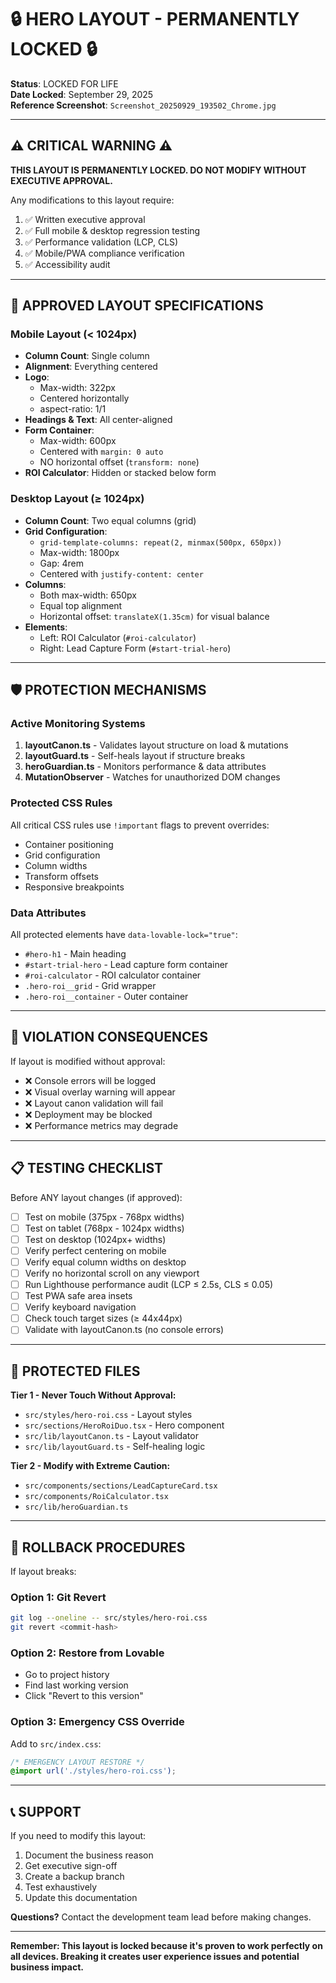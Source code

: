 # 🔒 HERO LAYOUT - PERMANENTLY LOCKED 🔒

**Status**: LOCKED FOR LIFE  
**Date Locked**: September 29, 2025  
**Reference Screenshot**: `Screenshot_20250929_193502_Chrome.jpg`

---

## ⚠️ CRITICAL WARNING ⚠️

**THIS LAYOUT IS PERMANENTLY LOCKED. DO NOT MODIFY WITHOUT EXECUTIVE APPROVAL.**

Any modifications to this layout require:
1. ✅ Written executive approval
2. ✅ Full mobile & desktop regression testing
3. ✅ Performance validation (LCP, CLS)
4. ✅ Mobile/PWA compliance verification
5. ✅ Accessibility audit

---

## 📐 APPROVED LAYOUT SPECIFICATIONS

### Mobile Layout (< 1024px)
- **Column Count**: Single column
- **Alignment**: Everything centered
- **Logo**: 
  - Max-width: 322px
  - Centered horizontally
  - aspect-ratio: 1/1
- **Headings & Text**: All center-aligned
- **Form Container**:
  - Max-width: 600px
  - Centered with `margin: 0 auto`
  - NO horizontal offset (`transform: none`)
- **ROI Calculator**: Hidden or stacked below form

### Desktop Layout (≥ 1024px)
- **Column Count**: Two equal columns (grid)
- **Grid Configuration**:
  - `grid-template-columns: repeat(2, minmax(500px, 650px))`
  - Max-width: 1800px
  - Gap: 4rem
  - Centered with `justify-content: center`
- **Columns**:
  - Both max-width: 650px
  - Equal top alignment
  - Horizontal offset: `translateX(1.35cm)` for visual balance
- **Elements**:
  - Left: ROI Calculator (`#roi-calculator`)
  - Right: Lead Capture Form (`#start-trial-hero`)

---

## 🛡️ PROTECTION MECHANISMS

### Active Monitoring Systems
1. **layoutCanon.ts** - Validates layout structure on load & mutations
2. **layoutGuard.ts** - Self-heals layout if structure breaks
3. **heroGuardian.ts** - Monitors performance & data attributes
4. **MutationObserver** - Watches for unauthorized DOM changes

### Protected CSS Rules
All critical CSS rules use `!important` flags to prevent overrides:
- Container positioning
- Grid configuration
- Column widths
- Transform offsets
- Responsive breakpoints

### Data Attributes
All protected elements have `data-lovable-lock="true"`:
- `#hero-h1` - Main heading
- `#start-trial-hero` - Lead capture form container
- `#roi-calculator` - ROI calculator container
- `.hero-roi__grid` - Grid wrapper
- `.hero-roi__container` - Outer container

---

## 🚨 VIOLATION CONSEQUENCES

If layout is modified without approval:
- ❌ Console errors will be logged
- ❌ Visual overlay warning will appear
- ❌ Layout canon validation will fail
- ❌ Deployment may be blocked
- ❌ Performance metrics may degrade

---

## 📋 TESTING CHECKLIST

Before ANY layout changes (if approved):
- [ ] Test on mobile (375px - 768px widths)
- [ ] Test on tablet (768px - 1024px widths)
- [ ] Test on desktop (1024px+ widths)
- [ ] Verify perfect centering on mobile
- [ ] Verify equal column widths on desktop
- [ ] Verify no horizontal scroll on any viewport
- [ ] Run Lighthouse performance audit (LCP ≤ 2.5s, CLS ≤ 0.05)
- [ ] Test PWA safe area insets
- [ ] Verify keyboard navigation
- [ ] Check touch target sizes (≥ 44x44px)
- [ ] Validate with layoutCanon.ts (no console errors)

---

## 📁 PROTECTED FILES

**Tier 1 - Never Touch Without Approval:**
- `src/styles/hero-roi.css` - Layout styles
- `src/sections/HeroRoiDuo.tsx` - Hero component
- `src/lib/layoutCanon.ts` - Layout validator
- `src/lib/layoutGuard.ts` - Self-healing logic

**Tier 2 - Modify with Extreme Caution:**
- `src/components/sections/LeadCaptureCard.tsx`
- `src/components/RoiCalculator.tsx`
- `src/lib/heroGuardian.ts`

---

## 🔄 ROLLBACK PROCEDURES

If layout breaks:

### Option 1: Git Revert
```bash
git log --oneline -- src/styles/hero-roi.css
git revert <commit-hash>
```

### Option 2: Restore from Lovable
- Go to project history
- Find last working version
- Click "Revert to this version"

### Option 3: Emergency CSS Override
Add to `src/index.css`:
```css
/* EMERGENCY LAYOUT RESTORE */
@import url('./styles/hero-roi.css');
```

---

## 📞 SUPPORT

If you need to modify this layout:
1. Document the business reason
2. Get executive sign-off
3. Create a backup branch
4. Test exhaustively
5. Update this documentation

**Questions?** Contact the development team lead before making changes.

---

**Remember: This layout is locked because it's proven to work perfectly on all devices. Breaking it creates user experience issues and potential business impact.**

